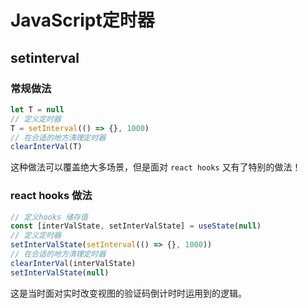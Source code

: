 # JavaScript定时器

## setinterval

### 常规做法

```js
let T = null
// 定义定时器
T = setInterval(() => {}, 1000)
// 在合适的地方清理定时器
clearInterVal(T)
```
这种做法可以覆盖绝大多场景，但是面对 `react hooks` 又有了特别的做法！

### react hooks 做法

```js
// 定义hooks 储存值
const [interValState, setInterValState] = useState(null)
// 定义定时器
setInterValState(setInterval(() => {}, 1000))
// 在合适的地方清理定时器
clearInterVal(interValState)
setInterValState(null)
```

这是当时面对实时改变视图的验证码倒计时时运用到的逻辑。